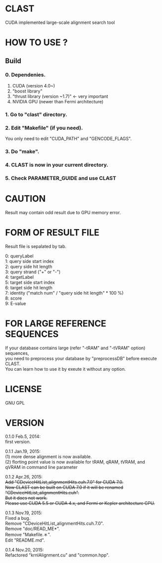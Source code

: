 # CLAST
CUDA implemented large-scale alignment search tool

# HOW TO USE ?

## Build

### 0. Dependenies.

1. CUDA (version 4.0~)  
2. "boost library"  
3. "thrust library (version ~1.7)" <- very important  
4. NVIDIA GPU (newer than Fermi architecture)

### 1. Go to "clast" directory.

### 2. Edit "Makefile" (if you need).

You only need to edit "CUDA_PATH" and "GENCODE_FLAGS".

### 3. Do "make".

### 4. CLAST is now in your current directory.

### 5. Check PARAMETER_GUIDE and use CLAST

# CAUTION

   Result may contain odd result due to GPU memory error.

# FORM OF RESULT FILE

   Result file is sepalated by tab.

0: queryLabel  
1: query side start index  
2: query side hit length  
3: query strand ("+" or "-")  
4: targetLabel  
5: target side start index  
6: target side hit length  
7: identity ("match num" / "query side hit length" * 100 %)  
8: score  
9: E-value

# FOR LARGE REFERENCE SEQUENCES

If your database contains large (refer "-tRAM" and "-tVRAM" option) sequences,  
you need to preprocess your database by "preprocessDB" before execute CLAST.  
You can learn how to use it by exeute it without any option.


# LICENSE

GNU GPL

# VERSION

0.1.0 Feb.5,  2014:  
    first version.

0.1.1 Jan.19, 2015:  
    (1) more dense alignment is now available.  
    (2) florting point value is now available for tRAM, qRAM, tVRAM, and qVRAM in command line parameter

0.1.2 Apr.26, 2015:  
    ~~Add "CDeviceHitList_alignmentHits.cuh.7.0" for CUDA 7.0.~~  
    ~~Now CLAST can be built on CUDA 7.0 if it will be renamed "CDeviceHitList_alignmentHits.cuh".~~  
    ~~But it does not work.~~  
    ~~Please use CUDA 5.5 or CUDA 4.x, and Fermi or Kepler architecture GPU.~~

0.1.3 Nov.19, 2015:  
    Fixed a bug.  
    Remove "CDeviceHitList_alignmentHits.cuh.7.0".  
    Remove "doc/READ_ME*".  
    Remove "Makefile.＊".  
    Edit "README.md".

0.1.4 Nov.20, 2015:  
    Refactored "krnlAlignment.cu" and "common.hpp". 
